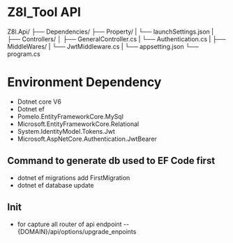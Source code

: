 # Z8l_Tool API

Z8l.Api/
├── Dependencies/
├── Property/
| └── launchSettings.json
|
├── Controllers/
│ ├── GeneralController.cs
| └── Authentication.cs
|
├── MiddleWares/
| └── JwtMiddleware.cs
|
└── appsetting.json
└── program.cs

# Environment Dependency

-   Dotnet core V6
-   Dotnet ef
-   Pomelo.EntityFrameworkCore.MySql
-   Microsoft.EntityFrameworkCore.Relational
-   System.IdentityModel.Tokens.Jwt
-   Microsoft.AspNetCore.Authentication.JwtBearer

## Command to generate db used to EF Code first

-   dotnet ef migrations add FirstMigration
-   dotnet ef database update

## Init

-   for capture all router of api endpoint
    -- {DOMAIN}/api/options/upgrade_enpoints
